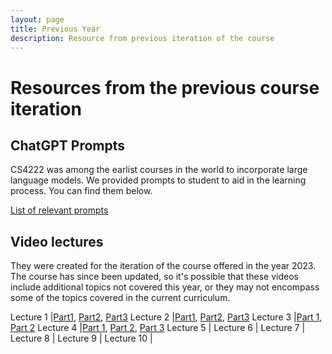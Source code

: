 ```yaml
---
layout: page
title: Previous Year
description: Resource from previous iteration of the course
---
```


# Resources from the previous course iteration

## ChatGPT Prompts

CS4222 was among the earlist courses in the world to incorporate large language models. We provided prompts to student to aid in the learning process. You can find them below.

[List of relevant prompts](https://weiserlab.github.io/ambuj/cs4222_chatgpt)

## Video lectures

They were created for the  iteration of the course offered in the year 2023. The course has since been updated, so it's possible that these videos include additional topics not covered this year, or they may not encompass some of the topics covered in the current curriculum.

Lecture 1 |[Part1](https://youtu.be/s6nnDsU8yxI), [Part2](https://youtu.be/Yj2WYdin7ZU), [Part3](https://youtu.be/gXvLu4eyOrs)
Lecture 2 |[Part1](https://youtu.be/mn0X3YH2J4Y), [Part2](https://youtu.be/xoKHeCLtTNk), [Part3](https://youtu.be/lmX5EvpWUeE)
Lecture 3 |[Part 1](https://youtu.be/zUsVG1AOxU8), [Part 2](https://youtu.be/49zlxpoQ8qQ)
Lecture 4 |[Part 1](https://youtu.be/sCfb8Zen2-A), [Part 2](https://youtu.be/ZCRBayq-x8g), [Part 3](https://youtu.be/zyWv1ZHxuxs)
Lecture 5 |
Lecture 6 |
Lecture 7 |
Lecture 8 |
Lecture 9 |
Lecture 10 |
